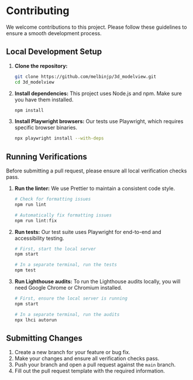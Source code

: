 # Contributing

We welcome contributions to this project. Please follow these guidelines to ensure a smooth development process.

## Local Development Setup

1.  **Clone the repository:**

    ```bash
    git clone https://github.com/melbinjp/3d_modelview.git
    cd 3d_modelview
    ```

2.  **Install dependencies:**
    This project uses Node.js and npm. Make sure you have them installed.

    ```bash
    npm install
    ```

3.  **Install Playwright browsers:**
    Our tests use Playwright, which requires specific browser binaries.
    ```bash
    npx playwright install --with-deps
    ```

## Running Verifications

Before submitting a pull request, please ensure all local verification checks pass.

1.  **Run the linter:**
    We use Prettier to maintain a consistent code style.

    ```bash
    # Check for formatting issues
    npm run lint

    # Automatically fix formatting issues
    npm run lint:fix
    ```

2.  **Run tests:**
    Our test suite uses Playwright for end-to-end and accessibility testing.

    ```bash
    # First, start the local server
    npm start

    # In a separate terminal, run the tests
    npm test
    ```

3.  **Run Lighthouse audits:**
    To run the Lighthouse audits locally, you will need Google Chrome or Chromium installed.

    ```bash
    # First, ensure the local server is running
    npm start

    # In a separate terminal, run the audits
    npx lhci autorun
    ```

## Submitting Changes

1.  Create a new branch for your feature or bug fix.
2.  Make your changes and ensure all verification checks pass.
3.  Push your branch and open a pull request against the `main` branch.
4.  Fill out the pull request template with the required information.
